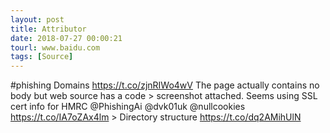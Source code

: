 ```yaml
---
layout: post
title: Attributor
date: 2018-07-27 00:00:21
tourl: www.baidu.com
tags: [Source]
---
```

#phishing Domains https://t.co/zjnRIWo4wV
The page actually contains no body but web source has a code &gt; screenshot attached. Seems using SSL cert info for HMRC
@PhishingAi @dvk01uk @nullcookies 
https://t.co/IA7oZAx4lm &gt; Directory structure https://t.co/dq2AMihUlN